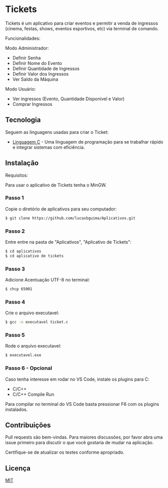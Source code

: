 # Tickets

Tickets é um aplicativo para criar eventos e permitir a venda de ingressos (cinema, festas, shows, eventos esportivos, etc) via terminal de comando.

Funcionalidades:

Modo Administrador:

- Definir Senha
- Definir Nome do Evento
- Definir Quantidade de Ingressos
- Definir Valor dos Ingressos
- Ver Saldo da Máquina

Modo Usuário:

- Ver ingressos (Evento, Quantidade Disponível e Valor)
- Comprar Ingressos

## Tecnologia

Seguem as linguagens usadas para criar o Ticket:

- [Linguagem C](https://docs.microsoft.com/pt-br/cpp/c-language/?view=msvc-160) - Uma linguagem de programação para se trabalhar rápido e integrar sistemas com eficiência.

## Instalação

Requisitos:

Para usar o aplicativo de Tickets tenha o MinGW.

### Passo 1

Copie o diretório de aplicativos para seu computador:

```bash
$ git clone https://github.com/lucasbguima/Aplicativos.git
```

### Passo 2

Entre entre na pasta de "Aplicativos", "Aplicativo de Tickets":

```bash
$ cd aplicativos
$ cd aplicativo de tickets
```

### Passo 3

Adicione Acentuação UTF-8 no terminal:
```bash
$ chcp 65001
```

### Passo 4

Crie o arquivo executavel:
```bash
$ gcc -o executavel ticket.c
```

### Passo 5

Rode o arquivo executavel:
```bash
$ executavel.exe
```

### Passo 6 - Opcional

Caso tenha interesse em rodar no VS Code, instale os plugins para C:
- C/C++
- C/C++ Compile Run

Para compilar no terminal do VS Code basta pressionar F6 com os plugins instalados.

## Contribuições
Pull requests são bem-vindas. Para maiores discussões, por favor abra uma issue primeiro para discutir o que você gostaria de mudar na aplicação.

Certifique-se de atualizar os testes conforme apropriado.

## Licença
[MIT](https://choosealicense.com/licenses/mit/)
